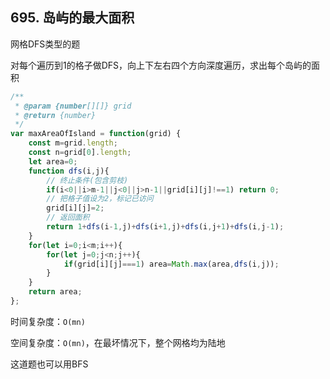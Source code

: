 ## 695. 岛屿的最大面积

网格DFS类型的题

对每个遍历到1的格子做DFS，向上下左右四个方向深度遍历，求出每个岛屿的面积

```javascript
/**
 * @param {number[][]} grid
 * @return {number}
 */
var maxAreaOfIsland = function(grid) {
    const m=grid.length;
    const n=grid[0].length;
    let area=0;
    function dfs(i,j){
        // 终止条件(包含剪枝)
        if(i<0||i>m-1||j<0||j>n-1||grid[i][j]!==1) return 0;
        // 把格子值设为2，标记已访问
        grid[i][j]=2;
        // 返回面积
        return 1+dfs(i-1,j)+dfs(i+1,j)+dfs(i,j+1)+dfs(i,j-1);
    }
    for(let i=0;i<m;i++){
        for(let j=0;j<n;j++){
            if(grid[i][j]===1) area=Math.max(area,dfs(i,j));
        }
    }
    return area;
};
```

时间复杂度：`O(mn)`

空间复杂度：`O(mn)`，在最坏情况下，整个网格均为陆地

这道题也可以用BFS